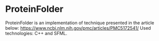# ProteinFolder
ProteinFolder is an implementation of technique presented in the article below:
https://www.ncbi.nlm.nih.gov/pmc/articles/PMC5172541/
Used technologies: C++ and SFML.
